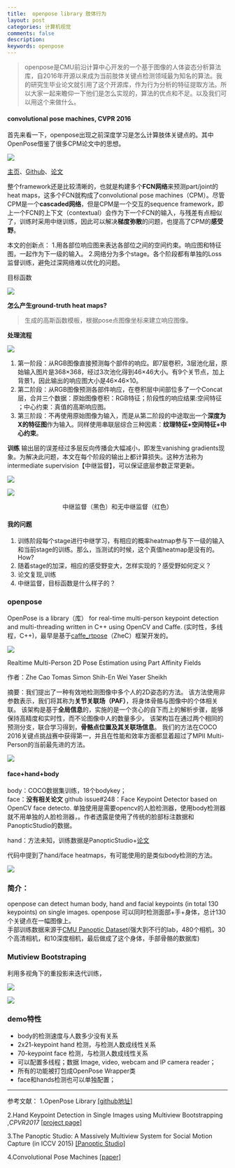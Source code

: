 ```yaml
---
title:  openpose library 肢体行为
layout: post
categories: 计算机视觉
comments: false
description: 
keywords: openpose
---
```




> openpose是CMU前沿计算中心开发的一个基于图像的人体姿态分析算法库，自2016年开源以来成为当前肢体关键点检测领域最为知名的算法。我的研究生毕业论文就引用了这个开源库，作为行为分析的特征提取方法。所以大家一起来瞻仰一下他们是怎么实现的，算法的优点和不足。以及我们可以用这个来做什么。

#### convolutional pose machines, CVPR 2016
首先来看一下，openpose出现之前深度学习是怎么计算肢体关键点的。其中OpenPose借鉴了很多CPM论文中的思想。



![](/images/blog/2018-03-14-15-14-21.jpg)

[主页](http://pearl.vasc.ri.cmu.edu/cpm/index.html)、[Github](https://github.com/shihenw/convolutional-pose-machines-release)、[论文](https://arxiv.org/abs/1602.00134)<br>

 整个framework还是比较清晰的，也就是构建多个**FCN网络**来预测part/joint的heat maps，这多个FCN就构成了convolutional pose machines（CPM）。尽管CPM是一个**cascaded网络**，但是CPM是一个交互的sequence framework，即上一个FCN的上下文（contextual）会作为下一个FCN的输入，与残差有点相似了，训练时采用中继训练，因此可以解决**梯度弥散**的问题，也提高了CPM的**感受野**。

本文的创新点： 
1.用各部位响应图来表达各部位之间的空间约束。响应图和特征图，一起作为下一级的输入。 
2.网络分为多个stage。各个阶段都有单独的Loss监督训练，避免过深网络难以优化的问题。 


目标函数

![](/images/blog/2018-03-14-22-45-14.jpg)

**怎么产生ground-truth heat maps?**
>生成的高斯函数模板，根据pose点图像坐标来建立响应图像。


**处理流程**


![](/images/blog/2018-03-14-20-29-34.jpg)

1. 第一阶段：从RGB图像直接预测每个部件的响应。即7层卷积，3层池化层，原始输入图片是368×368，经过3次池化得到46×46大小。有9个关节点，加上背景1，因此输出的响应图大小是46×46×10。<br>
2. 第二阶段：从RGB图像预测各部件响应，在卷积层中间部位多了一个Concat层，合并三个数据：原始图像卷积：RGB特征；阶段性的响应结果:空间特征 ；中心约束：真值的高斯响应图。  
3. 第三阶段：不再使用原始图像为输入，而是从第二阶段的中途取出一个**深度为X的特征图**作为输入。同样使用串联层综合三种因素：**纹理特征+空间特征+中心约束**。   

**训练**
输出层的误差经过多层反向传播会大幅减小，即发生vanishing gradients现象。为解决此问题，本文在每个阶段的输出上都计算损失。这种方法称为intermediate supervision【中继监督】，可以保证底层参数正常更新。 

![](/images/blog/2018-03-14-20-29-52.jpg)

![](/images/blog/2018-03-14-20-34-28.jpg)  
<center>中继监督（黑色）和无中继监督（红色）</center>

#### 我的问题
1. 训练阶段每个stage进行中继学习，有相应的概率heatmap参与下一级的输入和当前stage的训练。那么，当测试的时候，这个真值heatmap是没有的。How? <br>
2. 随着stage的加深，相应的感受野变大，怎样实现的？感受野如何定义？<br>
3. 论文复现,训练 <br>
4. 中继监督，目标函数是什么样子的？<br>

### openpose

OpenPose is a library（库） for real-time multi-person keypoint detection and multi-threading written in C++ using OpenCV and Caffe. (实时性，多线程，C++)，最早是基于[caffe\_rtpose](https://github.com/CMU-Perceptual-Computing-Lab/caffe_rtpose)（ZheC）框架开发的。

![](https://github.com/CMU-Perceptual-Computing-Lab/openpose/raw/master/doc/media/dance.gif)

Realtime Multi-Person 2D Pose Estimation using Part Affinity Fields <br>

作者：Zhe Cao Tomas Simon Shih-En Wei Yaser Sheikh

摘要：我们提出了一种有效地检测图像中多个人的2D姿态的方法。 该方法使用非参数表示，我们将其称为**关节关联场（PAF）**，将身体骨骼与图像中的个体相关联。 该架构是基于**全局信息**的，实施的是一个贪心的自下而上的解析步骤，能够保持高精度和实时性，而不论图像中人的数量多少。 该架构旨在通过两个相同的预测分支，联合学习得到，**骨骼点位置及其关联场信息**。 我们的方法在COCO 2016关键点挑战赛中获得第一，并且在性能和效率方面都显着超过了MPII Multi-Person的当前最先进的方法。

![](/images/blog/2017-10-26-14-18-33.jpg)

#### face+hand+body
body：COCO数据集训练，18个bodykey；<br>
face：**没有相关论文** github issue#248：Face Keypoint Detector based on OpenCV face detecto. 单独使用是需要opencv的人脸检测器，使用body检测器就不用单独的人脸检测器，。作者透露是使用了传统的脸部标注数据和PanopticStudio的数据。<br>

hand：方法未知，训练数据是PanopticStudio+[论文](https://arxiv.org/pdf/1704.07809.pdf)<br>

代码中提到了hand/face heatmaps，有可能使用的是类似body检测的方法。<br>

![](https://github.com/CMU-Perceptual-Computing-Lab/openpose/raw/master/doc/media/pose_face_hands.gif)

### 简介：
openpose can detect human body, hand and facial keypoints (in total 130 keypoints) on single images.
openpose 可以同时检测面部+手+身体，总计130个关键点在一幅图像上。<br>
手部训练数据来源于[CMU Panoptic Dataset](http://domedb.perception.cs.cmu.edu/)(强大到不行的lab，480个相机，30个高清相机，和10深度相机，最后做成了这个身体，手部骨骼的数据库)
### Mutiview Bootstraping
利用多视角下的重投影来迭代训练，

![](http://p5iojc2zy.bkt.clouddn.com/2017-10-28-13-57-20.jpg)

![](http://p5iojc2zy.bkt.clouddn.com/2017-10-28-13-54-09.jpg)

### demo特性
- body的检测速度与人数多少没有关系
- 2x21-keypoint hand 检测，与检测人数成线性关系
- 70-keypoint face 检测，与检测人数成线性关系
- 可以配置多线程；数据 Image, video, webcam and IP camera reader；
- 所有的功能被打包成OpenPose Wrapper类
- face和hands检测也可以单独配置；

- - - - -
参考文献：
1.OpenPose Library 
[[github地址]](https://github.com/CMU-Perceptual-Computing-Lab/openpose)

2.Hand Keypoint Detection in Single Images using Multiview Bootstrapping ,*CPVR2017*
[[project page]](http://www.cs.cmu.edu/~tsimon/projects/mvbs.html)

3.The Panoptic Studio: A Massively Multiview System for Social Motion Capture (in ICCV 2015)
[[Panoptic Studio]](http://www.cs.cmu.edu/~hanbyulj/panoptic-studio/)

4.Convolutional Pose Machines
[[paper]](https://www.cv-foundation.org/openaccess/content_cvpr_2016/papers/Wei_Convolutional_Pose_Machines_CVPR_2016_paper.pdf)

